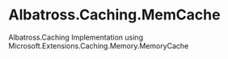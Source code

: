 # Albatross.Caching.MemCache
Albatross.Caching Implementation using Microsoft.Extensions.Caching.Memory.MemoryCache